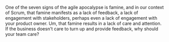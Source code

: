 One of the seven signs of the agile apocalypse is famine, and in our context of Scrum, that famine manifests as a lack of feedback, a lack of engagement with stakeholders, perhaps even a lack of engagement with your product owner. Um, that famine results in a lack of care and attention. If the business doesn't care to turn up and provide feedback, why should your team care?
